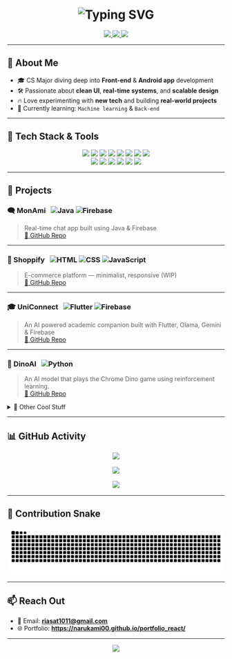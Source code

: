 <!-- Header with Typing Animation -->
<h1 align="center">
  <img src="https://readme-typing-svg.demolab.com?font=Fira+Code&pause=1000&color=5BE0F2&center=true&vCenter=true&width=435&lines=Hi+I'm+Rafsan+Riasat!;CS+Student+%7C+Dev+%7C+Tech+Enthusiast;Welcome+to+my+GitHub+Profile" alt="Typing SVG" />
</h1>

<p align="center">
  <a href="https://www.linkedin.com/in/rafsan-riasat-215689370">
    <img src="https://img.shields.io/badge/LinkedIn-0A66C2?style=for-the-badge&logo=linkedin&logoColor=white" />
  </a>
  <a href="mailto:riasat1011@gmail.com">
    <img src="https://img.shields.io/badge/Gmail-D14836?style=for-the-badge&logo=gmail&logoColor=white" />
  </a>
  <a href="https://www.facebook.com/rafsan.riasat.5">
    <img src="https://img.shields.io/badge/Facebook-1877F2?style=for-the-badge&logo=facebook&logoColor=white" />
  </a>
</p>



---

## 🧠 About Me

- 🎓 CS Major diving deep into **Front-end** & **Android app** development
- 🛠️ Passionate about **clean UI**, **real-time systems**, and **scalable design**
- 🔥 Love experimenting with **new tech** and building **real-world projects**
- 🌱 Currently learning: `Machine learning` & `Back-end`

---

## 🧰 Tech Stack & Tools

<p align="center">
  <!-- Languages -->
  <img src="https://img.shields.io/badge/C-00599C?style=for-the-badge&logo=c&logoColor=white" />
  <img src="https://img.shields.io/badge/C++-00599C?style=for-the-badge&logo=c%2B%2B&logoColor=white" />
  <img src="https://img.shields.io/badge/Java-ED8B00?style=for-the-badge&logo=java&logoColor=white" />
  <img src="https://img.shields.io/badge/Python-3776AB?style=for-the-badge&logo=python&logoColor=white" />
  <img src="https://img.shields.io/badge/JavaScript-F7DF1E?style=for-the-badge&logo=javascript&logoColor=black" />
  <img src="https://img.shields.io/badge/HTML5-E34F26?style=for-the-badge&logo=html5&logoColor=white" />
  <img src="https://img.shields.io/badge/CSS3-1572B6?style=for-the-badge&logo=css3&logoColor=white" />
  <img src="https://img.shields.io/badge/Dart-0175C2?style=for-the-badge&logo=dart&logoColor=white" />
  
  <br>
  <!-- Frameworks / Tools -->
  <img src="https://img.shields.io/badge/Tailwind_CSS-38B2AC?style=for-the-badge&logo=tailwind-css&logoColor=white" />
  <img src="https://img.shields.io/badge/Firebase-FFCA28?style=for-the-badge&logo=firebase&logoColor=black" />
  <img src="https://img.shields.io/badge/Git-F05032?style=for-the-badge&logo=git&logoColor=white" />
  <img src="https://img.shields.io/badge/VS_Code-007ACC?style=for-the-badge&logo=visual-studio-code&logoColor=white" />
  <img src="https://img.shields.io/badge/Flutter-02569B?style=for-the-badge&logo=flutter&logoColor=white" />
  <img src="https://img.shields.io/badge/React-20232A?style=for-the-badge&logo=react&logoColor=61DAFB" />
</p>


---

## 🚀 Projects

### 🗨️ MonAmi &nbsp; ![Java](https://img.shields.io/badge/-Java-ED8B00?style=flat-square&logo=java&logoColor=white) ![Firebase](https://img.shields.io/badge/-Firebase-FFCA28?style=flat-square&logo=firebase&logoColor=black)

> Real-time chat app built using Java & Firebase  
[🔗 GitHub Repo](https://github.com/narukami00/MonAmi)

---

### 🛒 Shoppify &nbsp; ![HTML](https://img.shields.io/badge/-HTML5-E34F26?style=flat-square&logo=html5&logoColor=white) ![CSS](https://img.shields.io/badge/-CSS3-1572B6?style=flat-square&logo=css3&logoColor=white) ![JavaScript](https://img.shields.io/badge/-JavaScript-F7DF1E?style=flat-square&logo=javascript&logoColor=black)

> E-commerce platform — minimalist, responsive (WIP)  
[🔗 GitHub Repo](https://github.com/narukami00/Shoppify)

---

### 🎓 UniConnect &nbsp; ![Flutter](https://img.shields.io/badge/-Flutter-02569B?style=flat-square&logo=flutter&logoColor=white) ![Firebase](https://img.shields.io/badge/-Firebase-FFCA28?style=flat-square&logo=firebase&logoColor=black)

> An AI powered academic companion built with Flutter, Olama, Gemini & Firebase  
[🔗 GitHub Repo](https://github.com/narukami00/UniConnect)

---

### 🦖 DinoAI &nbsp; ![Python](https://img.shields.io/badge/-Python-3776AB?style=flat-square&logo=python&logoColor=white)

> An AI model that plays the Chrome Dino game using reinforcement learning.  
[🔗 GitHub Repo](https://github.com/narukami00/Dino-AI)

<details>
  <summary>🧩 Other Cool Stuff</summary>

- ✅ [GottaDo (Java)](https://github.com/narukami00/ToDoListApp)
- 🧮 [Calculator_JS](https://github.com/narukami00/Caclulator_JS)
- ❌⭕ [TicTacToe_JS](https://github.com/narukami00/TicTacToe_JS-)
- 📸 [Face Recognition Attendance System](https://github.com/narukami00/Face-Recognition-Attendance) 
- 🤖 [Professor Perpy](https://github.com/narukami00/ProfessorPerpy)

</details>


---

## 📊 GitHub Activity

<p align="center">
  <img src="https://github-readme-streak-stats.herokuapp.com?user=narukami00&theme=tokyonight&hide_border=true" />
</p>

<p align="center">
  <img src="https://github-readme-stats.vercel.app/api?username=narukami00&show_icons=true&theme=tokyonight&hide_border=true&bg_color=0D1117" />
</p>

<p align="center">
  <img src="https://github-readme-stats.vercel.app/api/top-langs/?username=narukami00&layout=compact&theme=tokyonight&hide_border=true&bg_color=0D1117" />
</p>

---

## 🐍 Contribution Snake

<p align="center">
  <img src="https://raw.githubusercontent.com/narukami00/narukami00/output/github-contribution-grid-snake.svg" alt="snake animation"/>
</p>


---

## 📫 Reach Out

- 📧 Email: **riasat1011@gmail.com**
- 🌐 Portfolio: **https://narukami00.github.io/portfolio_react/**

---

<p align="center">
  <img src="https://capsule-render.vercel.app/api?type=waving&color=0:0a0f2c,100:5BE0F2&height=120&section=footer"/>
</p>
